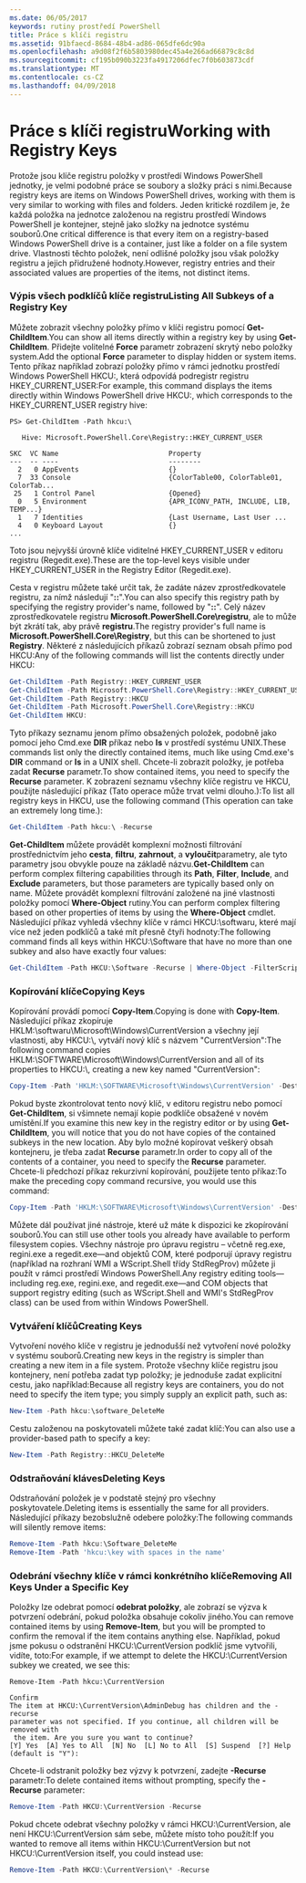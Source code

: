 ```yaml
---
ms.date: 06/05/2017
keywords: rutiny prostředí PowerShell
title: Práce s klíči registru
ms.assetid: 91bfaecd-8684-48b4-ad86-065dfe6dc90a
ms.openlocfilehash: a9d08f2f6b5803980dec45a4e266ad66879c8c8d
ms.sourcegitcommit: cf195b090b3223fa4917206dfec7f0b603873cdf
ms.translationtype: MT
ms.contentlocale: cs-CZ
ms.lasthandoff: 04/09/2018
---
```

# <a name="working-with-registry-keys"></a><span data-ttu-id="a9682-103">Práce s klíči registru</span><span class="sxs-lookup"><span data-stu-id="a9682-103">Working with Registry Keys</span></span>

<span data-ttu-id="a9682-104">Protože jsou klíče registru položky v prostředí Windows PowerShell jednotky, je velmi podobné práce se soubory a složky práci s nimi.</span><span class="sxs-lookup"><span data-stu-id="a9682-104">Because registry keys are items on Windows PowerShell drives, working with them is very similar to working with files and folders.</span></span> <span data-ttu-id="a9682-105">Jeden kritické rozdílem je, že každá položka na jednotce založenou na registru prostředí Windows PowerShell je kontejner, stejně jako složky na jednotce systému souborů.</span><span class="sxs-lookup"><span data-stu-id="a9682-105">One critical difference is that every item on a registry-based Windows PowerShell drive is a container, just like a folder on a file system drive.</span></span> <span data-ttu-id="a9682-106">Vlastnosti těchto položek, není odlišné položky jsou však položky registru a jejich přidružené hodnoty.</span><span class="sxs-lookup"><span data-stu-id="a9682-106">However, registry entries and their associated values are properties of the items, not distinct items.</span></span>

### <a name="listing-all-subkeys-of-a-registry-key"></a><span data-ttu-id="a9682-107">Výpis všech podklíčů klíče registru</span><span class="sxs-lookup"><span data-stu-id="a9682-107">Listing All Subkeys of a Registry Key</span></span>

<span data-ttu-id="a9682-108">Můžete zobrazit všechny položky přímo v klíči registru pomocí **Get-ChildItem**.</span><span class="sxs-lookup"><span data-stu-id="a9682-108">You can show all items directly within a registry key by using **Get-ChildItem**.</span></span> <span data-ttu-id="a9682-109">Přidejte volitelné **Force** parametr zobrazení skrytý nebo položky system.</span><span class="sxs-lookup"><span data-stu-id="a9682-109">Add the optional **Force** parameter to display hidden or system items.</span></span> <span data-ttu-id="a9682-110">Tento příkaz například zobrazí položky přímo v rámci jednotku prostředí Windows PowerShell HKCU:, která odpovídá podregistr registru HKEY_CURRENT_USER:</span><span class="sxs-lookup"><span data-stu-id="a9682-110">For example, this command displays the items directly within Windows PowerShell drive HKCU:, which corresponds to the HKEY_CURRENT_USER registry hive:</span></span>

```
PS> Get-ChildItem -Path hkcu:\

   Hive: Microsoft.PowerShell.Core\Registry::HKEY_CURRENT_USER

SKC  VC Name                           Property
---  -- ----                           --------
  2   0 AppEvents                      {}
  7  33 Console                        {ColorTable00, ColorTable01, ColorTab...
 25   1 Control Panel                  {Opened}
  0   5 Environment                    {APR_ICONV_PATH, INCLUDE, LIB, TEMP...}
  1   7 Identities                     {Last Username, Last User ...
  4   0 Keyboard Layout                {}
...
```

<span data-ttu-id="a9682-111">Toto jsou nejvyšší úrovně klíče viditelné HKEY_CURRENT_USER v editoru registru (Regedit.exe).</span><span class="sxs-lookup"><span data-stu-id="a9682-111">These are the top-level keys visible under HKEY_CURRENT_USER in the Registry Editor (Regedit.exe).</span></span>

<span data-ttu-id="a9682-112">Cesta v registru můžete také určit tak, že zadáte název zprostředkovatele registru, za nímž následují "**::**".</span><span class="sxs-lookup"><span data-stu-id="a9682-112">You can also specify this registry path by specifying the registry provider's name, followed by "**::**".</span></span> <span data-ttu-id="a9682-113">Celý název zprostředkovatele registru **Microsoft.PowerShell.Core\\registru**, ale to může být zkrátí tak, aby právě **registru**.</span><span class="sxs-lookup"><span data-stu-id="a9682-113">The registry provider's full name is **Microsoft.PowerShell.Core\\Registry**, but this can be shortened to just **Registry**.</span></span> <span data-ttu-id="a9682-114">Některé z následujících příkazů zobrazí seznam obsah přímo pod HKCU:</span><span class="sxs-lookup"><span data-stu-id="a9682-114">Any of the following commands will list the contents directly under HKCU:</span></span>

```powershell
Get-ChildItem -Path Registry::HKEY_CURRENT_USER
Get-ChildItem -Path Microsoft.PowerShell.Core\Registry::HKEY_CURRENT_USER
Get-ChildItem -Path Registry::HKCU
Get-ChildItem -Path Microsoft.PowerShell.Core\Registry::HKCU
Get-ChildItem HKCU:
```

<span data-ttu-id="a9682-115">Tyto příkazy seznamu jenom přímo obsažených položek, podobně jako pomocí jeho Cmd.exe **DIR** příkaz nebo **ls** v prostředí systému UNIX.</span><span class="sxs-lookup"><span data-stu-id="a9682-115">These commands list only the directly contained items, much like using Cmd.exe's **DIR** command or **ls** in a UNIX shell.</span></span> <span data-ttu-id="a9682-116">Chcete-li zobrazit položky, je potřeba zadat **Recurse** parametr.</span><span class="sxs-lookup"><span data-stu-id="a9682-116">To show contained items, you need to specify the **Recurse** parameter.</span></span> <span data-ttu-id="a9682-117">K zobrazení seznamu všechny klíče registru ve HKCU, použijte následující příkaz (Tato operace může trvat velmi dlouho.):</span><span class="sxs-lookup"><span data-stu-id="a9682-117">To list all registry keys in HKCU, use the following command (This operation can take an extremely long time.):</span></span>

```powershell
Get-ChildItem -Path hkcu:\ -Recurse
```

<span data-ttu-id="a9682-118">**Get-ChildItem** můžete provádět komplexní možnosti filtrování prostřednictvím jeho **cesta**, **filtru**, **zahrnout**, a **vyloučit**parametry, ale tyto parametry jsou obvykle pouze na základě názvu.</span><span class="sxs-lookup"><span data-stu-id="a9682-118">**Get-ChildItem** can perform complex filtering capabilities through its **Path**, **Filter**, **Include**, and **Exclude** parameters, but those parameters are typically based only on name.</span></span> <span data-ttu-id="a9682-119">Můžete provádět komplexní filtrování založené na jiné vlastnosti položky pomocí **Where-Object** rutiny.</span><span class="sxs-lookup"><span data-stu-id="a9682-119">You can perform complex filtering based on other properties of items by using the **Where-Object** cmdlet.</span></span> <span data-ttu-id="a9682-120">Následující příkaz vyhledá všechny klíče v rámci HKCU:\\softwaru, které mají více než jeden podklíčů a také mít přesně čtyři hodnoty:</span><span class="sxs-lookup"><span data-stu-id="a9682-120">The following command finds all keys within HKCU:\\Software that have no more than one subkey and also have exactly four values:</span></span>

```powershell
Get-ChildItem -Path HKCU:\Software -Recurse | Where-Object -FilterScript {($_.SubKeyCount -le 1) -and ($_.ValueCount -eq 4) }
```

### <a name="copying-keys"></a><span data-ttu-id="a9682-121">Kopírování klíče</span><span class="sxs-lookup"><span data-stu-id="a9682-121">Copying Keys</span></span>

<span data-ttu-id="a9682-122">Kopírování provádí pomocí **Copy-Item**.</span><span class="sxs-lookup"><span data-stu-id="a9682-122">Copying is done with **Copy-Item**.</span></span> <span data-ttu-id="a9682-123">Následující příkaz zkopíruje HKLM:\\softwaru\\Microsoft\\Windows\\CurrentVersion a všechny její vlastnosti, aby HKCU:\\, vytváří nový klíč s názvem "CurrentVersion":</span><span class="sxs-lookup"><span data-stu-id="a9682-123">The following command copies HKLM:\\SOFTWARE\\Microsoft\\Windows\\CurrentVersion and all of its properties to HKCU:\\, creating a new key named "CurrentVersion":</span></span>

```powershell
Copy-Item -Path 'HKLM:\SOFTWARE\Microsoft\Windows\CurrentVersion' -Destination hkcu:
```

<span data-ttu-id="a9682-124">Pokud byste zkontrolovat tento nový klíč, v editoru registru nebo pomocí **Get-ChildItem**, si všimnete nemají kopie podklíče obsažené v novém umístění.</span><span class="sxs-lookup"><span data-stu-id="a9682-124">If you examine this new key in the registry editor or by using **Get-ChildItem**, you will notice that you do not have copies of the contained subkeys in the new location.</span></span> <span data-ttu-id="a9682-125">Aby bylo možné kopírovat veškerý obsah kontejneru, je třeba zadat **Recurse** parametr.</span><span class="sxs-lookup"><span data-stu-id="a9682-125">In order to copy all of the contents of a container, you need to specify the **Recurse** parameter.</span></span> <span data-ttu-id="a9682-126">Chcete-li předchozí příkaz rekurzivní kopírování, použijete tento příkaz:</span><span class="sxs-lookup"><span data-stu-id="a9682-126">To make the preceding copy command recursive, you would use this command:</span></span>

```powershell
Copy-Item -Path 'HKLM:\SOFTWARE\Microsoft\Windows\CurrentVersion' -Destination hkcu: -Recurse
```

<span data-ttu-id="a9682-127">Můžete dál používat jiné nástroje, které už máte k dispozici ke zkopírování souborů.</span><span class="sxs-lookup"><span data-stu-id="a9682-127">You can still use other tools you already have available to perform filesystem copies.</span></span> <span data-ttu-id="a9682-128">Všechny nástroje pro úpravu registru – včetně reg.exe, regini.exe a regedit.exe—and objektů COM, které podporují úpravy registru (například na rozhraní WMI a WScript.Shell třídy StdRegProv) můžete ji použít v rámci prostředí Windows PowerShell.</span><span class="sxs-lookup"><span data-stu-id="a9682-128">Any registry editing tools—including reg.exe, regini.exe, and regedit.exe—and COM objects that support registry editing (such as WScript.Shell and WMI's StdRegProv class) can be used from within Windows PowerShell.</span></span>

### <a name="creating-keys"></a><span data-ttu-id="a9682-129">Vytváření klíčů</span><span class="sxs-lookup"><span data-stu-id="a9682-129">Creating Keys</span></span>

<span data-ttu-id="a9682-130">Vytvoření nového klíče v registru je jednodušší než vytvoření nové položky v systému souborů.</span><span class="sxs-lookup"><span data-stu-id="a9682-130">Creating new keys in the registry is simpler than creating a new item in a file system.</span></span> <span data-ttu-id="a9682-131">Protože všechny klíče registru jsou kontejnery, není potřeba zadat typ položky; je jednoduše zadat explicitní cestu, jako například:</span><span class="sxs-lookup"><span data-stu-id="a9682-131">Because all registry keys are containers, you do not need to specify the item type; you simply supply an explicit path, such as:</span></span>

```powershell
New-Item -Path hkcu:\software_DeleteMe
```

<span data-ttu-id="a9682-132">Cestu založenou na poskytovateli můžete také zadat klíč:</span><span class="sxs-lookup"><span data-stu-id="a9682-132">You can also use a provider-based path to specify a key:</span></span>

```powershell
New-Item -Path Registry::HKCU_DeleteMe
```

### <a name="deleting-keys"></a><span data-ttu-id="a9682-133">Odstraňování kláves</span><span class="sxs-lookup"><span data-stu-id="a9682-133">Deleting Keys</span></span>

<span data-ttu-id="a9682-134">Odstraňování položek je v podstatě stejný pro všechny poskytovatele.</span><span class="sxs-lookup"><span data-stu-id="a9682-134">Deleting items is essentially the same for all providers.</span></span> <span data-ttu-id="a9682-135">Následující příkazy bezobslužně odebere položky:</span><span class="sxs-lookup"><span data-stu-id="a9682-135">The following commands will silently remove items:</span></span>

```powershell
Remove-Item -Path hkcu:\Software_DeleteMe
Remove-Item -Path 'hkcu:\key with spaces in the name'
```

### <a name="removing-all-keys-under-a-specific-key"></a><span data-ttu-id="a9682-136">Odebrání všechny klíče v rámci konkrétního klíče</span><span class="sxs-lookup"><span data-stu-id="a9682-136">Removing All Keys Under a Specific Key</span></span>

<span data-ttu-id="a9682-137">Položky lze odebrat pomocí **odebrat položky**, ale zobrazí se výzva k potvrzení odebrání, pokud položka obsahuje cokoliv jiného.</span><span class="sxs-lookup"><span data-stu-id="a9682-137">You can remove contained items by using **Remove-Item**, but you will be prompted to confirm the removal if the item contains anything else.</span></span> <span data-ttu-id="a9682-138">Například, pokud jsme pokusu o odstranění HKCU:\\CurrentVersion podklíč jsme vytvořili, vidíte, toto:</span><span class="sxs-lookup"><span data-stu-id="a9682-138">For example, if we attempt to delete the HKCU:\\CurrentVersion subkey we created, we see this:</span></span>

```
Remove-Item -Path hkcu:\CurrentVersion

Confirm
The item at HKCU:\CurrentVersion\AdminDebug has children and the -recurse
parameter was not specified. If you continue, all children will be removed with
 the item. Are you sure you want to continue?
[Y] Yes  [A] Yes to All  [N] No  [L] No to All  [S] Suspend  [?] Help
(default is "Y"):
```

<span data-ttu-id="a9682-139">Chcete-li odstranit položky bez výzvy k potvrzení, zadejte **-Recurse** parametr:</span><span class="sxs-lookup"><span data-stu-id="a9682-139">To delete contained items without prompting, specify the **-Recurse** parameter:</span></span>

```powershell
Remove-Item -Path HKCU:\CurrentVersion -Recurse
```

<span data-ttu-id="a9682-140">Pokud chcete odebrat všechny položky v rámci HKCU:\\CurrentVersion, ale není HKCU:\\CurrentVersion sám sebe, můžete místo toho použít:</span><span class="sxs-lookup"><span data-stu-id="a9682-140">If you wanted to remove all items within HKCU:\\CurrentVersion but not HKCU:\\CurrentVersion itself, you could instead use:</span></span>

```powershell
Remove-Item -Path HKCU:\CurrentVersion\* -Recurse
```